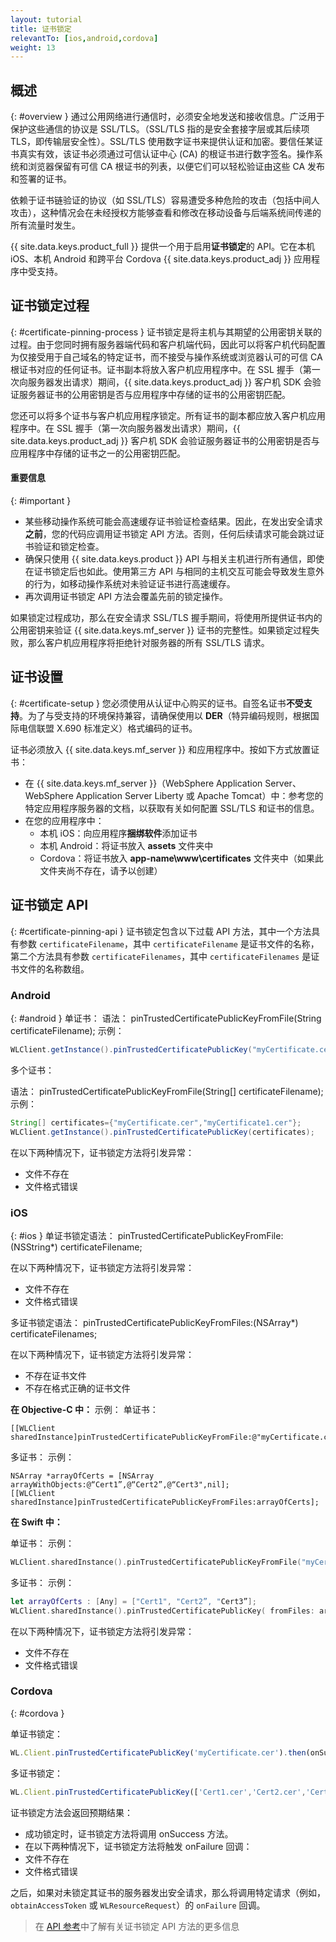 ```yaml
---
layout: tutorial
title: 证书锁定
relevantTo: [ios,android,cordova]
weight: 13
---
```

<!-- NLS_CHARSET=UTF-8 -->
## 概述
{: #overview }
通过公用网络进行通信时，必须安全地发送和接收信息。广泛用于保护这些通信的协议是 SSL/TLS。（SSL/TLS 指的是安全套接字层或其后续项 TLS，即传输层安全性）。SSL/TLS 使用数字证书来提供认证和加密。要信任某证书真实有效，该证书必须通过可信认证中心 (CA) 的根证书进行数字签名。操作系统和浏览器保留有可信 CA 根证书的列表，以便它们可以轻松验证由这些 CA 发布和签署的证书。

依赖于证书链验证的协议（如 SSL/TLS）容易遭受多种危险的攻击（包括中间人攻击），这种情况会在未经授权方能够查看和修改在移动设备与后端系统间传递的所有流量时发生。

{{ site.data.keys.product_full }} 提供一个用于启用**证书锁定**的 API。它在本机 iOS、本机 Android 和跨平台 Cordova {{ site.data.keys.product_adj }} 应用程序中受支持。

## 证书锁定过程
{: #certificate-pinning-process }
证书锁定是将主机与其期望的公用密钥关联的过程。由于您同时拥有服务器端代码和客户机端代码，因此可以将客户机代码配置为仅接受用于自己域名的特定证书，而不接受与操作系统或浏览器认可的可信 CA 根证书对应的任何证书。证书副本将放入客户机应用程序中。在 SSL 握手（第一次向服务器发出请求）期间，{{ site.data.keys.product_adj }} 客户机 SDK 会验证服务器证书的公用密钥是否与应用程序中存储的证书的公用密钥匹配。

您还可以将多个证书与客户机应用程序锁定。所有证书的副本都应放入客户机应用程序中。在 SSL 握手（第一次向服务器发出请求）期间，{{ site.data.keys.product_adj }} 客户机 SDK 会验证服务器证书的公用密钥是否与应用程序中存储的证书之一的公用密钥匹配。

#### 重要信息
{: #important }
* 某些移动操作系统可能会高速缓存证书验证检查结果。因此，在发出安全请求**之前**，您的代码应调用证书锁定 API 方法。否则，任何后续请求可能会跳过证书验证和锁定检查。
* 确保只使用 {{ site.data.keys.product }} API 与相关主机进行所有通信，即使在证书锁定后也如此。使用第三方 API 与相同的主机交互可能会导致发生意外的行为，如移动操作系统对未验证证书进行高速缓存。
* 再次调用证书锁定 API 方法会覆盖先前的锁定操作。

如果锁定过程成功，那么在安全请求 SSL/TLS 握手期间，将使用所提供证书内的公用密钥来验证 {{ site.data.keys.mf_server }} 证书的完整性。如果锁定过程失败，那么客户机应用程序将拒绝针对服务器的所有 SSL/TLS 请求。

## 证书设置
{: #certificate-setup }
您必须使用从认证中心购买的证书。自签名证书**不受支持**。为了与受支持的环境保持兼容，请确保使用以 **DER**（特异编码规则，根据国际电信联盟 X.690 标准定义）格式编码的证书。

证书必须放入 {{ site.data.keys.mf_server }} 和应用程序中。按如下方式放置证书：

* 在 {{ site.data.keys.mf_server }}（WebSphere Application Server、WebSphere Application Server Liberty 或 Apache Tomcat）中：参考您的特定应用程序服务器的文档，以获取有关如何配置 SSL/TLS 和证书的信息。
* 在您的应用程序中：
    - 本机 iOS：向应用程序**捆绑软件**添加证书
    - 本机 Android：将证书放入 **assets** 文件夹中
    - Cordova：将证书放入 **app-name\www\certificates** 文件夹中（如果此文件夹尚不存在，请予以创建）

## 证书锁定 API
{: #certificate-pinning-api }
证书锁定包含以下过载 API 方法，其中一个方法具有参数 `certificateFilename`，其中 `certificateFilename` 是证书文件的名称，第二个方法具有参数 `certificateFilenames`，其中 `certificateFilenames` 是证书文件的名称数组。

### Android
{: #android }
单证书：
语法：
pinTrustedCertificatePublicKeyFromFile(String certificateFilename);
示例：
```java
WLClient.getInstance().pinTrustedCertificatePublicKey("myCertificate.cer");
```
多个证书：

语法：
pinTrustedCertificatePublicKeyFromFile(String[] certificateFilename);
示例：
```java
String[] certificates={"myCertificate.cer","myCertificate1.cer"};
WLClient.getInstance().pinTrustedCertificatePublicKey(certificates);
```
在以下两种情况下，证书锁定方法将引发异常：
* 文件不存在
* 文件格式错误


### iOS
{: #ios }
单证书锁定语法：
pinTrustedCertificatePublicKeyFromFile:(NSString*) certificateFilename;

在以下两种情况下，证书锁定方法将引发异常：
* 文件不存在
* 文件格式错误

多证书锁定语法：
pinTrustedCertificatePublicKeyFromFiles:(NSArray*) certificateFilenames;

在以下两种情况下，证书锁定方法将引发异常：
* 不存在证书文件
* 不存在格式正确的证书文件

**在 Objective-C 中：**
示例：
单证书：
```objc
[[WLClient sharedInstance]pinTrustedCertificatePublicKeyFromFile:@"myCertificate.cer"];

```
多证书：
示例：
```objc
NSArray *arrayOfCerts = [NSArray arrayWithObjects:@“Cert1”,@“Cert2”,@“Cert3",nil];
[[WLClient sharedInstance]pinTrustedCertificatePublicKeyFromFiles:arrayOfCerts];
```

**在 Swift 中：**

单证书：
示例：
```swift
WLClient.sharedInstance().pinTrustedCertificatePublicKeyFromFile("myCertificate.cer")
```
多证书：
示例：
```swift
let arrayOfCerts : [Any] = ["Cert1", "Cert2”, "Cert3”];
WLClient.sharedInstance().pinTrustedCertificatePublicKey( fromFiles: arrayOfCerts)
```

在以下两种情况下，证书锁定方法将引发异常：

* 文件不存在
* 文件格式错误

### Cordova
{: #cordova }

单证书锁定：

```javascript
WL.Client.pinTrustedCertificatePublicKey('myCertificate.cer').then(onSuccess, onFailure);
```

多证书锁定：

```javascript
WL.Client.pinTrustedCertificatePublicKey(['Cert1.cer','Cert2.cer','Cert3.cer']).then(onSuccess, onFailure);
```

证书锁定方法会返回预期结果：

* 成功锁定时，证书锁定方法将调用 onSuccess 方法。
* 在以下两种情况下，证书锁定方法将触发 onFailure 回调：
* 文件不存在
* 文件格式错误

之后，如果对未锁定其证书的服务器发出安全请求，那么将调用特定请求（例如，`obtainAccessToken` 或 `WLResourceRequest`）的 `onFailure` 回调。

> 在 [API 参考](../../api/client-side-api/)中了解有关证书锁定 API 方法的更多信息

